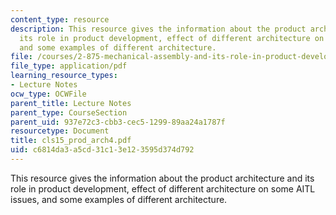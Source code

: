 ```yaml
---
content_type: resource
description: This resource gives the information about the product architecture and
  its role in product development, effect of different architecture on some AITL issues,
  and some examples of different architecture.
file: /courses/2-875-mechanical-assembly-and-its-role-in-product-development-fall-2004/c6814da3a5cd31c13e123595d374d792_cls15_prod_arch4.pdf
file_type: application/pdf
learning_resource_types:
- Lecture Notes
ocw_type: OCWFile
parent_title: Lecture Notes
parent_type: CourseSection
parent_uid: 937e72c3-cbb3-cec5-1299-89aa24a1787f
resourcetype: Document
title: cls15_prod_arch4.pdf
uid: c6814da3-a5cd-31c1-3e12-3595d374d792
---
```

This resource gives the information about the product architecture and its role in product development, effect of different architecture on some AITL issues, and some examples of different architecture.

